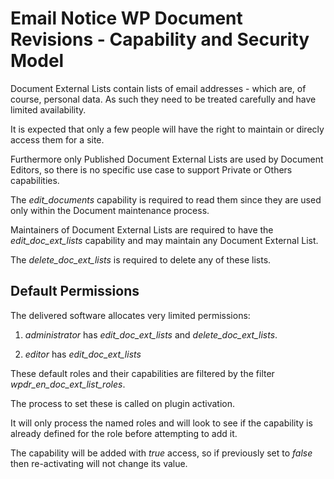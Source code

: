 # Email Notice WP Document Revisions - Capability and Security Model

Document External Lists contain lists of email addresses - which are, of course, personal data. As such they need to be treated carefully and have limited availability.

It is expected that only a few people will have the right to maintain or direcly access them for a site.

Furthermore only Published Document External Lists are used by Document Editors, so there is no specific use case to support Private or Others capabilities.

The *edit_documents* capability is required to read them since they are used only within the Document maintenance process.

Maintainers of Document External Lists are required to have the *edit_doc_ext_lists* capability and may maintain any Document External List.

The *delete_doc_ext_lists* is required to delete any of these lists.

## Default Permissions

The delivered software allocates very limited permissions:

1. *administrator* has *edit_doc_ext_lists* and *delete_doc_ext_lists*.

1. *editor* has *edit_doc_ext_lists*

These default roles and their capabilities are filtered by the filter *wpdr_en_doc_ext_list_roles*.

The process to set these is called on plugin activation.

It will only process the named roles and will look to see if the capability is already defined for the role before attempting to add it.

The capability will be added with *true* access, so if previously set to *false* then re-activating will not change its value.
